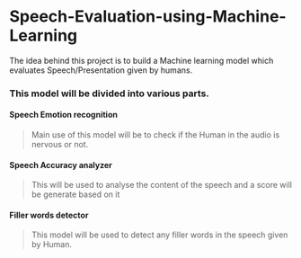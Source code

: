 # Speech-Evaluation-using-Machine-Learning

The idea behind this project is to build a Machine learning model which evaluates Speech/Presentation given by humans.

### This model will be divided into various parts.

#### Speech Emotion recognition
> Main use of this model will be to check if the Human in the audio is nervous or not.

#### Speech Accuracy analyzer
> This will be used to analyse the content of the speech and a score will be generate based on it

#### Filler words detector
> This model will be used to detect any filler words in the speech given by Human.
